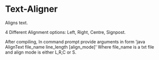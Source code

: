 # Text-Aligner


Aligns text.

4 Different Alignment options: Left, Right, Centre, Signpost.

After compiling, In command prompt provide arguments in form 'java AlignText file_name line_length [align_mode]' 
Where file_name is a txt file and align mode is either L,R,C or S.
